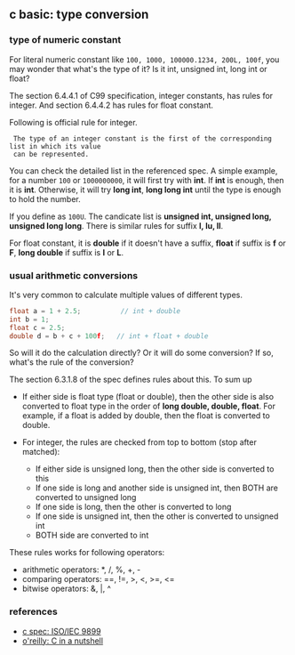 <!---
tags: c, basic
-->

## c basic: type conversion

### type of numeric constant
For literal numeric constant like `100, 1000, 100000.1234, 200L, 100f`, you may wonder
 that what's the type of it? Is it int, unsigned int, long int or float?

The section 6.4.4.1 of C99 specification, integer constants, has rules for integer. And
 section 6.4.4.2 has rules for float constant.

Following is official rule for integer.

```
 The type of an integer constant is the first of the corresponding list in which its value
 can be represented.
```

You can check the detailed list in the referenced spec. A simple example, for a number
`100` or `1000000000`, it will first try with **int**. If **int** is enough, then it is
 **int**. Otherwise, it will try **long int**, **long long int** until the type is enough
 to hold the number.

If you define as `100U`. The candicate list is **unsigned int, unsigned long, unsigned long long**.
There is similar rules for suffix **l, lu, ll**.

For float constant, it is **double** if it doesn't have a suffix, **float** if suffix
 is **f** or **F**, **long double** if suffix is **l** or **L**.


### usual arithmetic conversions
It's very common to calculate multiple values of different types.

```c
float a = 1 + 2.5;          // int + double
int b = 1;
float c = 2.5;
double d = b + c + 100f;   // int + float + double
```

So will it do the calculation directly? Or it will do some conversion? If so, what's the
 rule of the conversion?

The section 6.3.1.8 of the spec defines rules about this. To sum up

  - If either side is float type (float or double), then the other side is also converted
    to float type in the order of **long double, double, float**. For example, if a float
    is added by double, then the float is converted to double.

  - For integer, the rules are checked from top to bottom (stop after matched):
      - If either side is unsigned long, then the other side is converted to this
      - If one side is long and another side is unsigned int, then BOTH are converted to unsigned long
      - If one side is long, then the other is converted to long
      - If one side is unsigned int, then the other is converted to unsigned int
      - BOTH side are converted to int

These rules works for following operators:

- arithmetic operators: *, /, %, +, -
- comparing operators: ==, !=, >, <, >=, <=
- bitwise operators: &, |, ^

### references
- [c spec: ISO/IEC 9899](http://www.open-std.org/jtc1/sc22/wg14/www/docs/n1124.pdf)
- [o'reilly: C in a nutshell](https://www.oreilly.com/library/view/c-in-a/0596006977/ch04.html)
